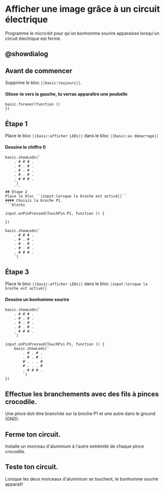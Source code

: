 # Afficher une image grâce à un circuit électrique
Programme le micro:bit pour qu'un bonhomme sourire apparaisse lorsqu'un circuit électrique est fermé.


## @showdialog
## Avant de commencer

Supprime le bloc ``||basic:toujours||``.
#### Glisse-le vers la gauche, tu verras apparaître une poubelle

```blocks
basic.forever(function ()
})
```

## Étape 1
Place le bloc ``||basic:afficher LEDs||`` dans le bloc ``||basic:au démarrage||``
#### Dessine le chiffre 0
```blocks
basic.showLeds(`
    . # # # .
    . # . # .
    . # . # .
    . # . # .
    . # # # .
    `)
    ```
## Étape 2
Place le bloc ``|input:lorsque la broche est activé||``
#### Choisis la broche P1.
```blocks

input.onPinPressed(TouchPin.P1, function () {
	
})

basic.showLeds(`
    . # # # .
    . # . # .
    . # . # .
    . # . # .
    . # # # .
    `)

```

## Étape 3
Place le bloc ``||basic:afficher LEDs||`` dans le bloc ``|input:lorsque la broche est activé||``
#### Dessine un bonhomme sourire
```blocks
basic.showLeds(`
    . # # # .
    . # . # .
    . # . # .
    . # . # .
    . # # # .
    `)
    
input.onPinPressed(TouchPin.P1, function () {
    basic.showLeds(`
        . # . # .
        . # . # .
        # . . . #
        # . . . #
        . # # # .
        `)
})
```
## Effectue les branchements avec des fils à pinces crocodile.
Une pince doit être branchée sur la broche P1 et une autre dans le ground (GND).

## Ferme ton circuit.
Installe un morceau d'aluminium à l'autre extrémité de chaque pince crocodile.

## Teste ton circuit.
Lorsque les deux morceaux d'aluminium se touchent, le bonhomme sourire apparaît!